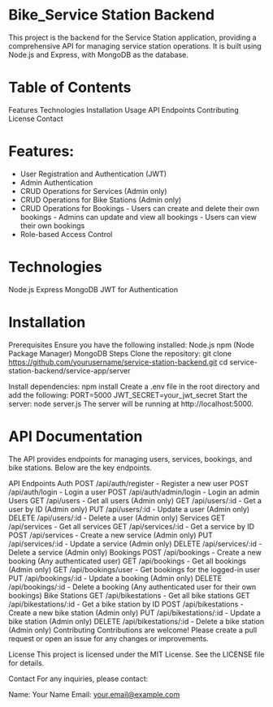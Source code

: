 
# Bike_Service Station Backend
This project is the backend for the Service Station application, providing a comprehensive API for managing service station operations. It is built using Node.js and Express, with MongoDB as the database.

# Table of Contents
Features
Technologies
Installation
Usage
API Endpoints
Contributing
License
Contact

# Features:
   - User Registration and Authentication (JWT)
   - Admin Authentication
   - CRUD Operations for Services (Admin only)
   - CRUD Operations for Bike Stations (Admin only)
   - CRUD Operations for Bookings
         - Users can create and delete their own bookings
         - Admins can update and view all bookings
         - Users can view their own bookings
   - Role-based Access Control
# Technologies
  Node.js
  Express
  MongoDB
  JWT for Authentication
# Installation
  Prerequisites
  Ensure you have the following installed:
     Node.js
     npm (Node Package Manager)
     MongoDB
  Steps
   Clone the repository: git clone https://github.com/yourusername/service-station-backend.git
   cd service-station-backend/service-app/server

Install dependencies:
  npm install
  Create a .env file in the root directory and add the following:
       PORT=5000
       JWT_SECRET=your_jwt_secret
Start the server:
      node server.js
      The server will be running at http://localhost:5000.

# API Documentation
The API provides endpoints for managing users, services, bookings, and bike stations. Below are the key endpoints.

API Endpoints
Auth
POST /api/auth/register - Register a new user
POST /api/auth/login - Login a user
POST /api/auth/admin/login - Login an admin
Users
GET /api/users - Get all users (Admin only)
GET /api/users/:id - Get a user by ID (Admin only)
PUT /api/users/:id - Update a user (Admin only)
DELETE /api/users/:id - Delete a user (Admin only)
Services
GET /api/services - Get all services
GET /api/services/:id - Get a service by ID
POST /api/services - Create a new service (Admin only)
PUT /api/services/:id - Update a service (Admin only)
DELETE /api/services/:id - Delete a service (Admin only)
Bookings
POST /api/bookings - Create a new booking (Any authenticated user)
GET /api/bookings - Get all bookings (Admin only)
GET /api/bookings/user - Get bookings for the logged-in user
PUT /api/bookings/:id - Update a booking (Admin only)
DELETE /api/bookings/:id - Delete a booking (Any authenticated user for their own bookings)
Bike Stations
GET /api/bikestations - Get all bike stations
GET /api/bikestations/:id - Get a bike station by ID
POST /api/bikestations - Create a new bike station (Admin only)
PUT /api/bikestations/:id - Update a bike station (Admin only)
DELETE /api/bikestations/:id - Delete a bike station (Admin only)
Contributing
Contributions are welcome! Please create a pull request or open an issue for any changes or improvements.

License
This project is licensed under the MIT License. See the LICENSE file for details.

Contact
For any inquiries, please contact:

Name: Your Name
Email: your.email@example.com
